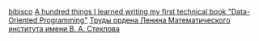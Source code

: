 [bibisco](https://bibisco.com/)
[A hundred things I learned writing my first technical book "Data-Oriented Programming"](https://blog.klipse.tech/book/2021/12/19/100-things-I-learned-with-data-oriented-programming.html)
[Труды ордена Ленина Математического института имени В. А. Стеклова](http://www.mathnet.ru/php/contents.phtml?wshow=issue&jrnid=tm&series=0&year=1983&volume=154&volume_alt=&issue=&issue_alt=&option_lang=rus)